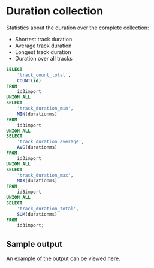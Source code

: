 # Duration collection

Statistics about the duration over the complete collection:

- Shortest track duration
- Average track duration
- Longest track duration
- Duration over all tracks

```sql
SELECT
    'track_count_total',
    COUNT(id)
FROM
    id3import
UNION ALL
SELECT
    'track_duration_min',
    MIN(durationms)
FROM
    id3import
UNION ALL
SELECT
    'track_duration_average',
    AVG(durationms)
FROM
    id3import
UNION ALL
SELECT
    'track_duration_max',
    MAX(durationms)
FROM
    id3import
UNION ALL
SELECT
    'track_duration_total',
    SUM(durationms)
FROM
    id3import;
```

## Sample output

An example of the output can be viewed [here][app_statistic].

[app_statistic]: ./../../sample/Collection%20durations.html
